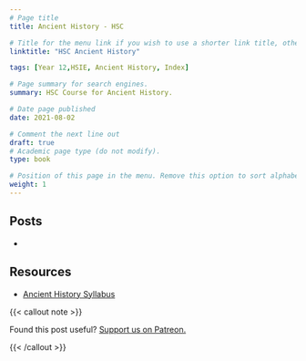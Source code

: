 ```yaml
---
# Page title
title: Ancient History - HSC

# Title for the menu link if you wish to use a shorter link title, otherwise remove this option.
linktitle: "HSC Ancient History"

tags: [Year 12,HSIE, Ancient History, Index]

# Page summary for search engines.
summary: HSC Course for Ancient History.

# Date page published
date: 2021-08-02

# Comment the next line out
draft: true
# Academic page type (do not modify).
type: book

# Position of this page in the menu. Remove this option to sort alphabetically.
weight: 1
---
```


## Posts

- 

## Resources

- [Ancient History Syllabus](/nesa/657d2611-c201-49ce-a18e-ef0f786a5de0/biology-stage-6-syllabus-2017.pdf?MOD=AJPERES&CVID=)

{{< callout note >}}

Found this post useful? [Support us on Patreon.](https://patreon.com/hscone/)

{{< /callout >}}
